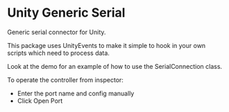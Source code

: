 # Unity Generic Serial

Generic serial connector for Unity.

This package uses UnityEvents to make it simple to hook in your own scripts which need to process data.

Look at the demo for an example of how to use the SerialConnection class.

To operate the controller from inspector: 
- Enter the port name and config manually
- Click Open Port
